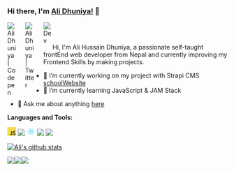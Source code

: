 ### Hi there, I'm [Ali Dhuniya!](https://github.com/Alidhuniya) 👋

<a href="https://codepen.io/dhuniya">
  <img style="margin-right: 1.3rem;" align="left" alt="Ali Dhuniya | Codepen" width="20px" src="https://gravatar.com/avatar/339a6f1ad566b27926758f1a73fd8aa5?d=https%3A%2F%2Fassets.codepen.io%2Finternal%2Favatars%2Fusers%2Fdefault.png&format=auto&height=512&version=0&width=512" />
</a>
<a href="https://twitter.com/DhuniyaAli">
  <img style="margin-right: 1.3rem;" align="left" alt="Ali Dhuniya | Twitter" width="21px" src="https://raw.githubusercontent.com/anuraghazra/anuraghazra/master/assets/twitter.svg" />
</a>
<a href="https://dev.to/alidhuniya">
  <img align="left" alt="Dev" width="21px" src="https://res.cloudinary.com/practicaldev/image/fetch/s--g3JdSGe6--/c_limit,f_auto,fl_progressive,q_80,w_190/https://practicaldev-herokuapp-com.freetls.fastly.net/assets/rainbowdev.svg" />
</a>

<br />
<br />

Hi, I'm Ali Hussain Dhuniya, a passionate self-taught frontEnd web developer from Nepal and currently improving my Frontend Skills by making projects.

- 🔭 I’m currently working on my project with Strapi CMS [schoolWebsite](https://github.com/Alidhuniya/schoolWebsite-StrapiCMS)
- 🌱 I’m currently learning JavaScript & JAM Stack
<!-- - 👯 I’m looking to collaborate on [Github Readme Stats](https://github.com/anuraghazra/github-readme-stats) -->
- 💬 Ask me about anything [here](https://github.com/alihuniya/alidhuniya/issues)

**Languages and Tools:**  

<code><img height="20" src="https://raw.githubusercontent.com/github/explore/80688e429a7d4ef2fca1e82350fe8e3517d3494d/topics/javascript/javascript.png"></code>
<code><img height="20" src="https://www.iconninja.com/files/64/358/407/css3-icon.svg"></code>
<code><img height="20" src="https://raw.githubusercontent.com/github/explore/80688e429a7d4ef2fca1e82350fe8e3517d3494d/topics/react/react.png"></code>
<code><img height="20" src="https://cdn.worldvectorlogo.com/logos/sass-1.svg"></code>
<code><img height="20" src="https://www.netclipart.com/pp/m/112-1128381_build-a-rest-api-with-express-course-e.png"></code>


[![Ali's github stats](https://github-readme-stats.anuraghazra1.vercel.app/api?username=alidhuniya&show_icons=true&title_color=fff&icon_color=79ff97&text_color=9f9f9f&bg_color=151515)](https://github.com/Alidhuniya)

<a href="https://github.com/Alidhuniya/HTMLCSS-Projects/tree/master/construction-site">
  <img align="left" src="https://github-readme-stats.anuraghazra1.vercel.app/api/pin/?username=alidhuniya&repo=github-readme-stats&title_color=fff&icon_color=79ff97&text_color=9f9f9f&bg_color=151515" />
</a>

<a href="https://github.com/Alidhuniya/linguisticCenter">
  <img align="left" src="https://github-readme-stats.anuraghazra1.vercel.app/api/pin/?username=alidhuniya&repo=anuraghazra.github.io&title_color=fff&icon_color=79ff97&text_color=9f9f9f&bg_color=151515" />
</a>
<a href="https://github.com/Alidhuniya/musician-band">
  <img align="left" src="https://github-readme-stats.anuraghazra1.vercel.app/api/pin/?username=alidhuniya&repo=anuraghazra.github.io&title_color=fff&icon_color=79ff97&text_color=9f9f9f&bg_color=151515" />
</a>
